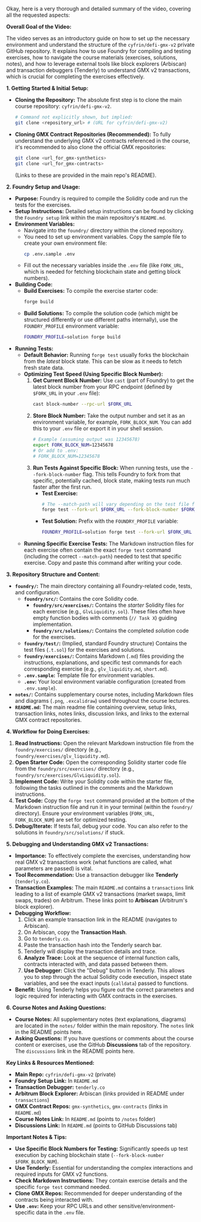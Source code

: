 Okay, here is a very thorough and detailed summary of the video, covering all the requested aspects:

**Overall Goal of the Video:**

The video serves as an introductory guide on how to set up the necessary environment and understand the structure of the `cyfrin/defi-gmx-v2` private GitHub repository. It explains how to use Foundry for compiling and testing exercises, how to navigate the course materials (exercises, solutions, notes), and how to leverage external tools like block explorers (Arbiscan) and transaction debuggers (Tenderly) to understand GMX v2 transactions, which is crucial for completing the exercises effectively.

**1. Getting Started & Initial Setup:**

*   **Cloning the Repository:** The absolute first step is to clone the main course repository: `cyfrin/defi-gmx-v2`.
    ```bash
    # Command not explicitly shown, but implied:
    git clone <repository_url> # (URL for cyfrin/defi-gmx-v2)
    ```
*   **Cloning GMX Contract Repositories (Recommended):** To fully understand the underlying GMX v2 contracts referenced in the course, it's recommended to also clone the official GMX repositories:
    ```bash
    git clone <url_for_gmx-synthetics>
    git clone <url_for_gmx-contracts>
    ```
    (Links to these are provided in the main repo's README).

**2. Foundry Setup and Usage:**

*   **Purpose:** Foundry is required to compile the Solidity code and run the tests for the exercises.
*   **Setup Instructions:** Detailed setup instructions can be found by clicking the `Foundry setup` link within the main repository's `README.md`.
*   **Environment Variables:**
    *   Navigate into the `foundry/` directory within the cloned repository.
    *   You need to set up environment variables. Copy the sample file to create your own environment file:
        ```bash
        cp .env.sample .env
        ```
    *   Fill out the necessary variables inside the `.env` file (like `FORK_URL`, which is needed for fetching blockchain state and getting block numbers).
*   **Building Code:**
    *   **Build Exercises:** To compile the exercise starter code:
        ```bash
        forge build
        ```
    *   **Build Solutions:** To compile the solution code (which might be structured differently or use different paths internally), use the `FOUNDRY_PROFILE` environment variable:
        ```bash
        FOUNDRY_PROFILE=solution forge build
        ```
*   **Running Tests:**
    *   **Default Behavior:** Running `forge test` usually forks the blockchain from the *latest* block state. This can be slow as it needs to fetch fresh state data.
    *   **Optimizing Test Speed (Using Specific Block Number):**
        1.  **Get Current Block Number:** Use `cast` (part of Foundry) to get the latest block number from your RPC endpoint (defined by `$FORK_URL` in your `.env` file):
            ```bash
            cast block-number --rpc-url $FORK_URL
            ```
        2.  **Store Block Number:** Take the output number and set it as an environment variable, for example, `FORK_BLOCK_NUM`. You can add this to your `.env` file or export it in your shell session.
            ```bash
            # Example (assuming output was 12345678)
            export FORK_BLOCK_NUM=12345678
            # Or add to .env:
            # FORK_BLOCK_NUM=12345678
            ```
        3.  **Run Tests Against Specific Block:** When running tests, use the `--fork-block-number` flag. This tells Foundry to fork from that specific, potentially cached, block state, making tests run much faster after the first run.
            *   **Test Exercise:**
                ```bash
                # The --match-path will vary depending on the test file for the specific exercise
                forge test --fork-url $FORK_URL --fork-block-number $FORK_BLOCK_NUM --match-path test/MarketSwap.test.sol
                ```
            *   **Test Solution:** Prefix with the `FOUNDRY_PROFILE` variable:
                ```bash
                FOUNDRY_PROFILE=solution forge test --fork-url $FORK_URL --fork-block-number $FORK_BLOCK_NUM --match-path <path_to_solution_test_file>
                ```
    *   **Running Specific Exercise Tests:** The Markdown instruction files for each exercise often contain the exact `forge test` command (including the correct `--match-path`) needed to test that specific exercise. Copy and paste this command after writing your code.

**3. Repository Structure and Content:**

*   **`foundry/`:** The main directory containing all Foundry-related code, tests, and configuration.
    *   **`foundry/src/`:** Contains the core Solidity code.
        *   **`foundry/src/exercises/`:** Contains the *starter* Solidity files for each exercise (e.g., `GlvLiquidity.sol`). These files often have empty function bodies with comments (`// Task X`) guiding implementation.
        *   **`foundry/src/solutions/`:** Contains the completed *solution* code for the exercises.
    *   **`foundry/test/`:** (Implied, standard Foundry structure) Contains the test files (`.t.sol`) for the exercises and solutions.
    *   **`foundry/exercises/`:** Contains Markdown (`.md`) files providing the instructions, explanations, and specific test commands for each corresponding exercise (e.g., `glv_liquidity.md`, `short.md`).
    *   **`.env.sample`:** Template file for environment variables.
    *   **`.env`:** Your local environment variable configuration (created from `.env.sample`).
*   **`notes/`:** Contains supplementary course notes, including Markdown files and diagrams (`.png`, `.excalidraw`) used throughout the course lectures.
*   **`README.md`:** The main readme file containing overview, setup links, transaction links, notes links, discussion links, and links to the external GMX contract repositories.

**4. Workflow for Doing Exercises:**

1.  **Read Instructions:** Open the relevant Markdown instruction file from the `foundry/exercises/` directory (e.g., `foundry/exercises/glv_liquidity.md`).
2.  **Open Starter Code:** Open the corresponding Solidity starter code file from the `foundry/src/exercises/` directory (e.g., `foundry/src/exercises/GlvLiquidity.sol`).
3.  **Implement Code:** Write your Solidity code within the starter file, following the tasks outlined in the comments and the Markdown instructions.
4.  **Test Code:** Copy the `forge test` command provided at the bottom of the Markdown instruction file and run it in your terminal (within the `foundry/` directory). Ensure your environment variables (`FORK_URL`, `FORK_BLOCK_NUM`) are set for optimized testing.
5.  **Debug/Iterate:** If tests fail, debug your code. You can also refer to the solutions in `foundry/src/solutions/` if stuck.

**5. Debugging and Understanding GMX v2 Transactions:**

*   **Importance:** To effectively complete the exercises, understanding how real GMX v2 transactions work (what functions are called, what parameters are passed) is vital.
*   **Tool Recommendation:** Use a transaction debugger like **Tenderly** (`tenderly.co`).
*   **Transaction Examples:** The main `README.md` contains a `transactions` link leading to a list of example GMX v2 transactions (market swaps, limit swaps, trades) on Arbitrum. These links point to **Arbiscan** (Arbitrum's block explorer).
*   **Debugging Workflow:**
    1.  Click an example transaction link in the README (navigates to Arbiscan).
    2.  On Arbiscan, copy the **Transaction Hash**.
    3.  Go to `tenderly.co`.
    4.  Paste the transaction hash into the Tenderly search bar.
    5.  Tenderly will display the transaction details and trace.
    6.  **Analyze Trace:** Look at the sequence of internal function calls, contracts interacted with, and data passed between them.
    7.  **Use Debugger:** Click the "Debug" button in Tenderly. This allows you to step through the actual Solidity code execution, inspect state variables, and see the exact inputs (`calldata`) passed to functions.
*   **Benefit:** Using Tenderly helps you figure out the correct parameters and logic required for interacting with GMX contracts in the exercises.

**6. Course Notes and Asking Questions:**

*   **Course Notes:** All supplementary notes (text explanations, diagrams) are located in the `notes/` folder within the main repository. The `notes` link in the README points here.
*   **Asking Questions:** If you have questions or comments about the course content or exercises, use the GitHub **Discussions** tab of the repository. The `discussions` link in the README points here.

**Key Links & Resources Mentioned:**

*   **Main Repo:** `cyfrin/defi-gmx-v2` (private)
*   **Foundry Setup Link:** In `README.md`
*   **Transaction Debugger:** `tenderly.co`
*   **Arbitrum Block Explorer:** Arbiscan (links provided in README under `transactions`)
*   **GMX Contract Repos:** `gmx-synthetics`, `gmx-contracts` (links in `README.md`)
*   **Course Notes Link:** In `README.md` (points to `/notes` folder)
*   **Discussions Link:** In `README.md` (points to GitHub Discussions tab)

**Important Notes & Tips:**

*   **Use Specific Block Numbers for Testing:** Significantly speeds up test execution by caching blockchain state (`--fork-block-number $FORK_BLOCK_NUM`).
*   **Use Tenderly:** Essential for understanding the complex interactions and required inputs for GMX v2 functions.
*   **Check Markdown Instructions:** They contain exercise details and the specific `forge test` command needed.
*   **Clone GMX Repos:** Recommended for deeper understanding of the contracts being interacted with.
*   **Use `.env`:** Keep your RPC URLs and other sensitive/environment-specific data in the `.env` file.